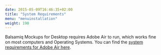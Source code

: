 ```yaml
---
date: 2015-05-09T16:46:35+02:00
title: "System Requirements"
menu: "menuinstallation"
weight: 190
---
```

Balsamiq Mockups for Desktop requires Adobe Air to run, which works fine on most computers and Operating Systems. You can find the [system requirements for Adobe Air here](http://www.adobe.com/products/air/tech-specs.html).  
​
